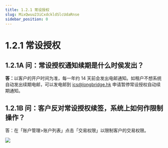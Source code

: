 ```yaml
---
title: 1.2.1 常设授权
slug: MixQwuu23iCxdckldSlcUdaRnse
sidebar_position: 0
---
```



# 1.2.1 常设授权

## 1.2.1A 问：常设授权通知续期是什么时侯发出？

<b>答：</b>以客户的开户时间为准，每一年约 14 天前会发出电邮通知。如租户不想系统自动发出续期电邮，可以发电邮到 ics@longbridge.hk 申请暂停常设授权自动续期通知。

## 1.2.1B 问：客户反对常设授权续签，系统上如何作限制操作？

答：在「账户管理&gt;账户列表」点击「交易权限」以限制客户的交易权限。

<img src="/assets/MLccb1h74ooyCExkW6Ic6NcPn4d.png" src-width="2798" src-height="1096" align="center"/>

